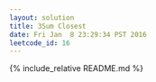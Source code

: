 ```yaml
---
layout: solution
title: 3Sum Closest
date: Fri Jan  8 23:29:34 PST 2016
leetcode_id: 16
---
```

{% include_relative README.md %}
